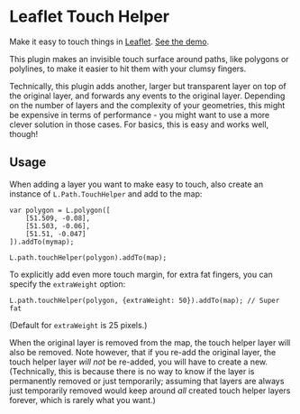 Leaflet Touch Helper
====================

Make it easy to touch things in [Leaflet](http://leafletjs.com/). [See the demo](http://www.liedman.net/leaflet-touch-helper/).

This plugin makes an invisible touch surface around paths, like polygons or polylines, to make it easier to hit them with your clumsy fingers.

Technically, this plugin adds another, larger but transparent layer on top of the original layer, and forwards any events to the original layer.
Depending on the number of layers and the complexity of your geometries, this might be expensive in terms of performance - you might want to use
a more clever solution in those cases. For basics, this is easy and works well, though!

## Usage

When adding a layer you want to make easy to touch, also create an instance of `L.Path.TouchHelper` and add to the map:

```
var polygon = L.polygon([
    [51.509, -0.08],
    [51.503, -0.06],
    [51.51, -0.047]
]).addTo(mymap);

L.path.touchHelper(polygon).addTo(map);
```

To explicitly add even more touch margin, for extra fat fingers, you can specify the `extraWeight` option:

```
L.path.touchHelper(polygon, {extraWeight: 50}).addTo(map); // Super fat
```

(Default for `extraWeight` is 25 pixels.)

When the original layer is removed from the map, the touch helper layer will also be removed. Note however,
that if you re-add the original layer, the touch helper layer _will not_ be re-added, you will have to create
a new. (Technically, this is because there is no way to know if the layer is permanently removed or just
temporarily; assuming that layers are always just temporarily removed would keep around _all_ created touch
helper layers forever, which is rarely what you want.)
